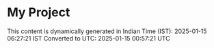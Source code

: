 # My Project

This content is dynamically generated in Indian Time (IST): 2025-01-15 06:27:21 IST
Converted to UTC: 2025-01-15 00:57:21 UTC

